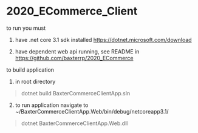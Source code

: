 # 2020_ECommerce_Client

to run you must 
1) have .net core 3.1 sdk installed https://dotnet.microsoft.com/download

2) have dependent web api running, see README in https://github.com/baxterrp/2020_ECommerce

to build application

1) in root directory
> dotnet build BaxterCommerceClientApp.sln

2) to run application
navigate to ~/BaxterCommerceClientApp.Web/bin/debug/netcoreapp3.1/
> dotnet BaxterCommerceClientApp.Web.dll

